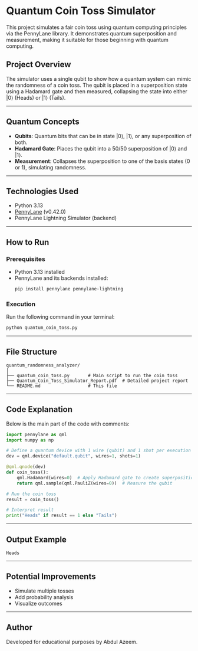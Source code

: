 # Quantum Coin Toss Simulator

This project simulates a fair coin toss using quantum computing principles via the PennyLane library. It demonstrates quantum superposition and measurement, making it suitable for those beginning with quantum computing.

## Project Overview

The simulator uses a single qubit to show how a quantum system can mimic the randomness of a coin toss. The qubit is placed in a superposition state using a Hadamard gate and then measured, collapsing the state into either |0⟩ (Heads) or |1⟩ (Tails).

---

## Quantum Concepts

- **Qubits**: Quantum bits that can be in state |0⟩, |1⟩, or any superposition of both.
- **Hadamard Gate**: Places the qubit into a 50/50 superposition of |0⟩ and |1⟩.
- **Measurement**: Collapses the superposition to one of the basis states (0 or 1), simulating randomness.

---

## Technologies Used

- Python 3.13
- [PennyLane](https://pennylane.ai/) (v0.42.0)
- PennyLane Lightning Simulator (backend)

---

## How to Run

### Prerequisites

- Python 3.13 installed
- PennyLane and its backends installed:
  ```bash
  pip install pennylane pennylane-lightning
  ```

### Execution

Run the following command in your terminal:

```bash
python quantum_coin_toss.py
```

---

## File Structure

```text
quantum_randomness_analyzer/
│
├── quantum_coin_toss.py       # Main script to run the coin toss
├── Quantum_Coin_Toss_Simulator_Report.pdf  # Detailed project report
└── README.md                  # This file
```

---

## Code Explanation

Below is the main part of the code with comments:

```python
import pennylane as qml
import numpy as np

# Define a quantum device with 1 wire (qubit) and 1 shot per execution
dev = qml.device("default.qubit", wires=1, shots=1)

@qml.qnode(dev)
def coin_toss():
    qml.Hadamard(wires=0)  # Apply Hadamard gate to create superposition
    return qml.sample(qml.PauliZ(wires=0))  # Measure the qubit

# Run the coin toss
result = coin_toss()

# Interpret result
print("Heads" if result == 1 else "Tails")
```

---

## Output Example

```text
Heads
```

---

## Potential Improvements

- Simulate multiple tosses
- Add probability analysis
- Visualize outcomes

---

## Author

Developed for educational purposes by Abdul Azeem.
